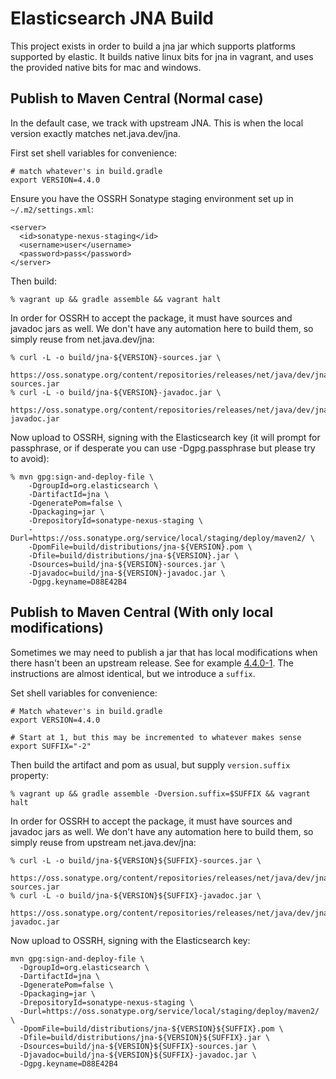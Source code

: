 Elasticsearch JNA Build
=======================

This project exists in order to build a jna jar which supports
platforms supported by elastic.  It builds native linux bits for jna
in vagrant, and uses the provided native bits for mac and windows.


Publish to Maven Central (Normal case)
--------------------------------------

In the default case, we track with upstream JNA.  This is when the
local version exactly matches net.java.dev/jna.

First set shell variables for convenience:

    # match whatever's in build.gradle
    export VERSION=4.4.0

Ensure you have the OSSRH Sonatype staging environment set up in
`~/.m2/settings.xml`:

    <server>
      <id>sonatype-nexus-staging</id>
      <username>user</username>
      <password>pass</password>
    </server>

Then build:

    % vagrant up && gradle assemble && vagrant halt

In order for OSSRH to accept the package, it must have sources and
javadoc jars as well.  We don't have any automation here to build
them, so simply reuse from net.java.dev/jna:

    % curl -L -o build/jna-${VERSION}-sources.jar \
      https://oss.sonatype.org/content/repositories/releases/net/java/dev/jna/jna/${VERSION}/jna-${VERSION}-sources.jar
    % curl -L -o build/jna-${VERSION}-javadoc.jar \
      https://oss.sonatype.org/content/repositories/releases/net/java/dev/jna/jna/${VERSION}/jna-${VERSION}-javadoc.jar

Now upload to OSSRH, signing with the Elasticsearch key (it will
prompt for passphrase, or if desperate you can use -Dgpg.passphrase
but please try to avoid):

    % mvn gpg:sign-and-deploy-file \
        -DgroupId=org.elasticsearch \
        -DartifactId=jna \
        -DgeneratePom=false \
        -Dpackaging=jar \
        -DrepositoryId=sonatype-nexus-staging \
        -Durl=https://oss.sonatype.org/service/local/staging/deploy/maven2/ \
        -DpomFile=build/distributions/jna-${VERSION}.pom \
        -Dfile=build/distributions/jna-${VERSION}.jar \
        -Dsources=build/jna-${VERSION}-sources.jar \
        -Djavadoc=build/jna-${VERSION}-javadoc.jar \
        -Dgpg.keyname=D88E42B4


Publish to Maven Central (With only local modifications)
--------------------------------------------------------

Sometimes we may need to publish a jar that has local modifications
when there hasn't been an upstream release.  See for example
[4.4.0-1][example-release].  The instructions are almost identical,
but we introduce a `suffix`.

Set shell variables for convenience:

    # Match whatever's in build.gradle
    export VERSION=4.4.0

    # Start at 1, but this may be incremented to whatever makes sense
    export SUFFIX="-2"

Then build the artifact and pom as usual, but supply `version.suffix`
property:

    % vagrant up && gradle assemble -Dversion.suffix=$SUFFIX && vagrant halt

In order for OSSRH to accept the package, it must have sources and
javadoc jars as well.  We don't have any automation here to build
them, so simply reuse from upstream net.java.dev/jna:

    % curl -L -o build/jna-${VERSION}${SUFFIX}-sources.jar \
      https://oss.sonatype.org/content/repositories/releases/net/java/dev/jna/jna/${VERSION}/jna-${VERSION}-sources.jar
    % curl -L -o build/jna-${VERSION}${SUFFIX}-javadoc.jar \
      https://oss.sonatype.org/content/repositories/releases/net/java/dev/jna/jna/${VERSION}/jna-${VERSION}-javadoc.jar

Now upload to OSSRH, signing with the Elasticsearch key:

    mvn gpg:sign-and-deploy-file \
      -DgroupId=org.elasticsearch \
      -DartifactId=jna \
      -DgeneratePom=false \
      -Dpackaging=jar \
      -DrepositoryId=sonatype-nexus-staging \
      -Durl=https://oss.sonatype.org/service/local/staging/deploy/maven2/ \
      -DpomFile=build/distributions/jna-${VERSION}${SUFFIX}.pom \
      -Dfile=build/distributions/jna-${VERSION}${SUFFIX}.jar \
      -Dsources=build/jna-${VERSION}${SUFFIX}-sources.jar \
      -Djavadoc=build/jna-${VERSION}${SUFFIX}-javadoc.jar \
      -Dgpg.keyname=D88E42B4


[example-release]: http://search.maven.org/#artifactdetails%7Corg.elasticsearch%7Cjna%7C4.4.0-1%7Cjar
